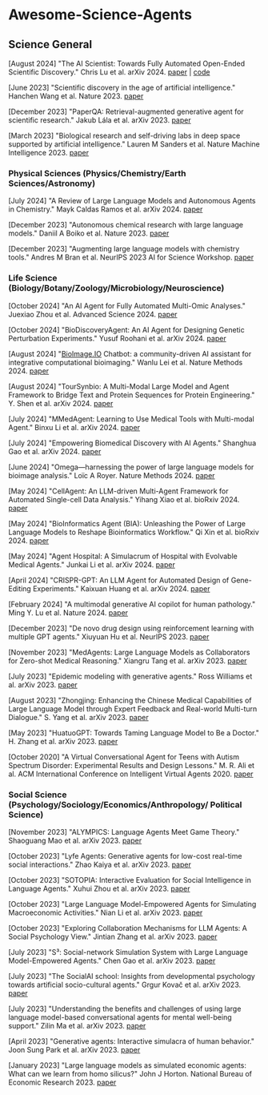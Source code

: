 # Awesome-Science-Agents

## Science General

[August 2024] "The AI Scientist: Towards Fully Automated Open-Ended Scientific Discovery." Chris Lu et al. arXiv 2024. [paper](https://arxiv.org/abs/2408.06292) | [code](https://github.com/SakanaAI/AI-Scientist)

[June 2023] "Scientific discovery in the age of artificial intelligence." Hanchen Wang et al. Nature 2023. [paper](https://www.nature.com/articles/s41586-023-06221-2)

[December 2023] "PaperQA: Retrieval-augmented generative agent for scientific research." Jakub Lála et al. arXiv 2023. [paper](https://arxiv.org/abs/2312.07559)

[March 2023] "Biological research and self-driving labs in deep space supported by artificial intelligence." Lauren M Sanders et al. Nature Machine Intelligence 2023. [paper](https://www.nature.com/articles/s42256-023-00630-8)

### Physical Sciences (Physics/Chemistry/Earth Sciences/Astronomy)

[July 2024] "A Review of Large Language Models and Autonomous Agents in Chemistry." Mayk Caldas Ramos et al. arXiv 2024. [paper](https://arxiv.org/abs/2407.01603)

[December 2023] "Autonomous chemical research with large language models." Daniil A Boiko et al. Nature 2023. [paper](https://www.nature.com/articles/s41586-023-06792-0)

[December 2023] "Augmenting large language models with chemistry tools." Andres M Bran et al. NeurIPS 2023 AI for Science Workshop. [paper](https://openreview.net/forum?id=wdGIL6lx3l)

### Life Science (Biology/Botany/Zoology/Microbiology/Neuroscience)

[October 2024] "An AI Agent for Fully Automated Multi-Omic Analyses." Juexiao Zhou et al. Advanced Science 2024. [paper](https://onlinelibrary.wiley.com/doi/full/10.1002/advs.202407094)

[October 2024] "BioDiscoveryAgent: An AI Agent for Designing Genetic Perturbation Experiments." Yusuf Roohani et al. arXiv 2024. [paper](https://arxiv.org/pdf/2405.17631)

[August 2024] "[BioImage.IO](http://BioImage.IO) Chatbot: a community-driven AI assistant for integrative computational bioimaging." Wanlu Lei et al. Nature Methods 2024. [paper](https://www.nature.com/articles/s41592-024-02370-y)

[August 2024] "TourSynbio: A Multi-Modal Large Model and Agent Framework to Bridge Text and Protein Sequences for Protein Engineering." Y. Shen et al. arXiv 2024. [paper](https://arxiv.org/abs/2408.15299)

[July 2024] "MMedAgent: Learning to Use Medical Tools with Multi-modal Agent." Binxu Li et al. arXiv 2024. [paper](https://arxiv.org/abs/2407.02483)

[July 2024] "Empowering Biomedical Discovery with AI Agents." Shanghua Gao et al. arXiv 2024. [paper](https://arxiv.org/pdf/2404.02831.pdf)

[June 2024] "Omega—harnessing the power of large language models for bioimage analysis." Loïc A Royer. Nature Methods 2024. [paper](https://www.nature.com/articles/s41592-024-02310-w)

[May 2024] "CellAgent: An LLM-driven Multi-Agent Framework for Automated Single-cell Data Analysis." Yihang Xiao et al. bioRxiv 2024. [paper](https://www.biorxiv.org/content/10.1101/2024.05.13.593861v1)

[May 2024] "BioInformatics Agent (BIA): Unleashing the Power of Large Language Models to Reshape Bioinformatics Workflow." Qi Xin et al. bioRxiv 2024. [paper](https://www.biorxiv.org/content/10.1101/2024.05.22.595240v1)

[May 2024] "Agent Hospital: A Simulacrum of Hospital with Evolvable Medical Agents." Junkai Li et al. arXiv 2024. [paper](https://arxiv.org/abs/2405.02957)

[April 2024] "CRISPR-GPT: An LLM Agent for Automated Design of Gene-Editing Experiments." Kaixuan Huang et al. arXiv 2024. [paper](https://arxiv.org/abs/2404.18021)

[February 2024] "A multimodal generative AI copilot for human pathology." Ming Y. Lu et al. Nature 2024. [paper](https://www.nature.com/articles/s41586-024-07618-3)

[December 2023] "De novo drug design using reinforcement learning with multiple GPT agents." Xiuyuan Hu et al. NeurIPS 2023. [paper](https://arxiv.org/abs/2401.06155)

[November 2023] "MedAgents: Large Language Models as Collaborators for Zero-shot Medical Reasoning." Xiangru Tang et al. arXiv 2023. [paper](https://arxiv.org/abs/2311.10537)

[July 2023] "Epidemic modeling with generative agents." Ross Williams et al. arXiv 2023. [paper](https://arxiv.org/abs/2307.04986)

[August 2023] "Zhongjing: Enhancing the Chinese Medical Capabilities of Large Language Model through Expert Feedback and Real-world Multi-turn Dialogue." S. Yang et al. arXiv 2023. [paper](https://arxiv.org/abs/2308.03549)

[May 2023] "HuatuoGPT: Towards Taming Language Model to Be a Doctor." H. Zhang et al. arXiv 2023. [paper](https://arxiv.org/abs/2305.15075)

[October 2020] "A Virtual Conversational Agent for Teens with Autism Spectrum Disorder: Experimental Results and Design Lessons." M. R. Ali et al. ACM International Conference on Intelligent Virtual Agents 2020. [paper](https://dl.acm.org/doi/10.1145/3383652.3423900)

### Social Science (Psychology/Sociology/Economics/Anthropology/ Political Science)

[November 2023] "ALYMPICS: Language Agents Meet Game Theory." Shaoguang Mao et al. arXiv 2023. [paper](https://arxiv.org/abs/2311.03220)

[October 2023] "Lyfe Agents: Generative agents for low-cost real-time social interactions." Zhao Kaiya et al. arXiv 2023. [paper](https://arxiv.org/abs/2310.02172)

[October 2023] "SOTOPIA: Interactive Evaluation for Social Intelligence in Language Agents." Xuhui Zhou et al. arXiv 2023. [paper](https://arxiv.org/abs/2310.11667)

[October 2023] "Large Language Model-Empowered Agents for Simulating Macroeconomic Activities." Nian Li et al. arXiv 2023. [paper](https://arxiv.org/abs/2310.10436)

[October 2023] "Exploring Collaboration Mechanisms for LLM Agents: A Social Psychology View." Jintian Zhang et al. arXiv 2023. [paper](https://arxiv.org/abs/2310.02124)

[July 2023] "S³: Social-network Simulation System with Large Language Model-Empowered Agents." Chen Gao et al. arXiv 2023. [paper](https://arxiv.org/abs/2307.14984)

[July 2023] "The SocialAI school: Insights from developmental psychology towards artificial socio-cultural agents." Grgur Kovač et al. arXiv 2023. [paper](https://arxiv.org/abs/2307.07871)

[July 2023] "Understanding the benefits and challenges of using large language model-based conversational agents for mental well-being support." Zilin Ma et al. arXiv 2023. [paper](https://arxiv.org/abs/2307.15810)

[April 2023] "Generative agents: Interactive simulacra of human behavior." Joon Sung Park et al. arXiv 2023. [paper](https://arxiv.org/abs/2304.03442)

[January 2023] "Large language models as simulated economic agents: What can we learn from homo silicus?" John J Horton. National Bureau of Economic Research 2023. [paper](https://arxiv.org/abs/2301.07543)
